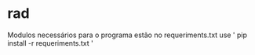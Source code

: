 # rad
Modulos necessários para o programa estão no requeriments.txt
use ' pip install -r requeriments.txt '
